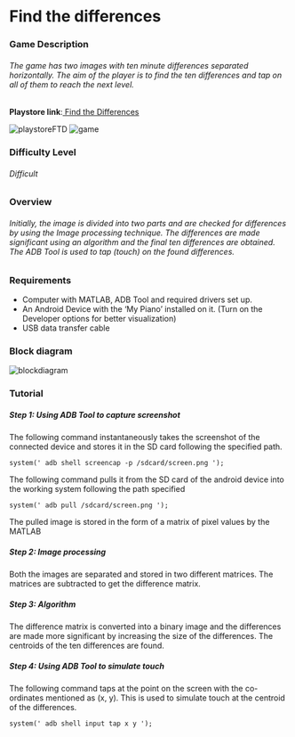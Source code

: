 # Find the differences

### Game Description
###### The game has two images with ten minute differences separated horizontally. The aim of the player is to find the ten differences and tap on all of them to reach the next level. 

**Playstore link**:[ Find the  Differences](https://play.google.com/store/apps/details?id=com.ivanovandapps.ftdiaa3&hl=en)

![playstoreFTD]() ![game]()

### Difficulty Level
###### Difficult

### Overview
###### Initially, the image is divided into two parts and are checked for differences by using the Image processing technique. The differences are made significant using an algorithm and the final ten differences are obtained. The ADB Tool is used to tap (touch) on the found differences.

### Requirements
 * Computer with MATLAB, ADB Tool and required drivers set up.
* An Android Device with the ‘My Piano’ installed on it. (Turn on the Developer options for better visualization)
* USB data transfer cable

### Block diagram
![blockdiagram]()

### Tutorial
##### Step 1: Using ADB Tool to capture screenshot
 The following command instantaneously takes the screenshot of the connected device and stores it in the SD card following the specified path.   

 ```
system(' adb shell screencap -p /sdcard/screen.png ');
 ```

 The following command pulls it from the SD card of the android device into the working system following the path specified

```
system(' adb pull /sdcard/screen.png ');
 ```
 The pulled image is stored in the form of a matrix of pixel values by the MATLAB
##### Step 2: Image processing
Both the images are separated and stored in two different matrices. The matrices are subtracted to get the difference matrix.


##### Step 3: Algorithm
The difference matrix is converted into a binary image and the differences are made more significant by increasing the size of the differences. The centroids of the ten differences are found.


##### Step 4: Using ADB Tool to simulate touch
The following command taps at the point on the screen with the co-ordinates mentioned as (x, y). This is used to simulate touch at the centroid of the differences.

```
system(' adb shell input tap x y ');
```
